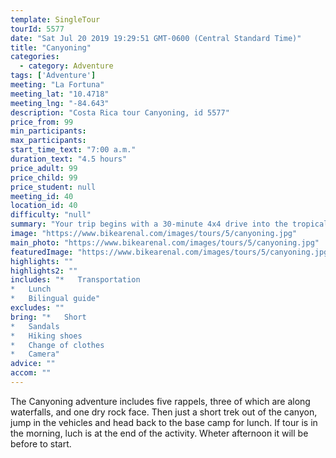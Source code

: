 ```yaml
---
template: SingleTour
tourId: 5577
date: "Sat Jul 20 2019 19:29:51 GMT-0600 (Central Standard Time)"
title: "Canyoning"
categories: 
  - category: Adventure
tags: ['Adventure']
meeting: "La Fortuna"
meeting_lat: "10.4718"
meeting_lng: "-84.643"
description: "Costa Rica tour Canyoning, id 5577"
price_from: 99
min_participants: 
max_participants: 
start_time_text: "7:00 a.m."
duration_text: "4.5 hours"
price_adult: 99
price_child: 99
price_student: null
meeting_id: 40
location_id: 40
difficulty: "null"
summary: "Your trip begins with a 30-minute 4x4 drive into the tropical rainforest outside the town of La Fortuna. From the first waterfall you will rappel down from the top into the beautiful and pristine canyon below."
image: "https://www.bikearenal.com/images/tours/5/canyoning.jpg"
main_photo: "https://www.bikearenal.com/images/tours/5/canyoning.jpg"
featuredImage: "https://www.bikearenal.com/images/tours/5/canyoning.jpg"
highlights: ""
highlights2: ""
includes: "*   Transportation
*   Lunch
*   Bilingual guide"
excludes: ""
bring: "*   Short
*   Sandals
*   Hiking shoes
*   Change of clothes
*   Camera"
advice: ""
accom: ""
---
```

The Canyoning adventure includes five rappels, three of which are along waterfalls, and one dry rock face. Then just a short trek out of the canyon, jump in the vehicles and head back to the base camp for lunch. If tour is in the morning, luch is at the end of the activity. Wheter afternoon it will be before to start.